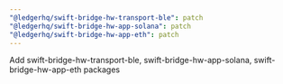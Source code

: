```yaml
---
"@ledgerhq/swift-bridge-hw-transport-ble": patch
"@ledgerhq/swift-bridge-hw-app-solana": patch
"@ledgerhq/swift-bridge-hw-app-eth": patch
---
```


Add swift-bridge-hw-transport-ble, swift-bridge-hw-app-solana, swift-bridge-hw-app-eth packages
